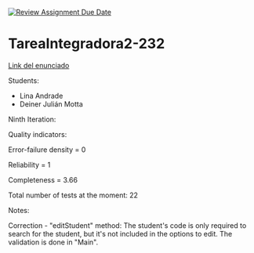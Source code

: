 [![Review Assignment Due Date](https://classroom.github.com/assets/deadline-readme-button-24ddc0f5d75046c5622901739e7c5dd533143b0c8e959d652212380cedb1ea36.svg)](https://classroom.github.com/a/rEKMngvn)
# TareaIntegradora2-232

[Link del enunciado](https://docs.google.com/document/d/1Hw4UQA-riwi4d3a7AGtKQrOgWnJowk73/edit?usp=sharing&ouid=109415827520879394849&rtpof=true&sd=true)

Students:
- Lina Andrade
- Deiner Julián Motta

Ninth Iteration: 

Quality indicators: 

Error-failure density = 0

Reliability = 1

Completeness = 3.66

Total number of tests at the moment: 22

Notes:

Correction - "editStudent" method: The student's code is only required to search for the student, but it's not 
included in the options to edit. The validation is done in "Main".
